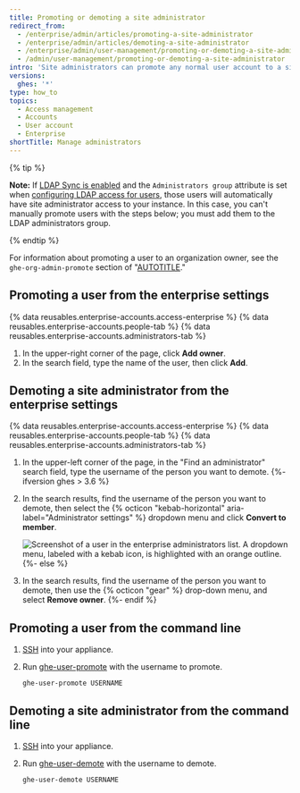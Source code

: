 ```yaml
---
title: Promoting or demoting a site administrator
redirect_from:
  - /enterprise/admin/articles/promoting-a-site-administrator
  - /enterprise/admin/articles/demoting-a-site-administrator
  - /enterprise/admin/user-management/promoting-or-demoting-a-site-administrator
  - /admin/user-management/promoting-or-demoting-a-site-administrator
intro: 'Site administrators can promote any normal user account to a site administrator, as well as demote other site administrators to regular users.'
versions:
  ghes: '*'
type: how_to
topics:
  - Access management
  - Accounts
  - User account
  - Enterprise
shortTitle: Manage administrators
---
```

{% tip %}

**Note:** If [LDAP Sync is enabled](/admin/identity-and-access-management/using-ldap-for-enterprise-iam/using-ldap#enabling-ldap-sync) and the `Administrators group` attribute is set when [configuring LDAP access for users](/admin/identity-and-access-management/using-ldap-for-enterprise-iam/using-ldap#configuring-ldap-with-your-github-enterprise-server-instance), those users will automatically have site administrator access to your instance. In this case, you can't manually promote users with the steps below; you must add them to the LDAP administrators group.

{% endtip %}

For information about promoting a user to an organization owner, see the `ghe-org-admin-promote` section of "[AUTOTITLE](/admin/configuration/configuring-your-enterprise/command-line-utilities#ghe-org-admin-promote)."

## Promoting a user from the enterprise settings

{% data reusables.enterprise-accounts.access-enterprise %}
{% data reusables.enterprise-accounts.people-tab %}
{% data reusables.enterprise-accounts.administrators-tab %}
1. In the upper-right corner of the page, click **Add owner**.
1. In the search field, type the name of the user, then click **Add**.

## Demoting a site administrator from the enterprise settings

{% data reusables.enterprise-accounts.access-enterprise %}
{% data reusables.enterprise-accounts.people-tab %}
{% data reusables.enterprise-accounts.administrators-tab %}
1. In the upper-left corner of the page, in the "Find an administrator" search field, type the username of the person you want to demote.
{%- ifversion ghes > 3.6 %}
1. In the search results, find the username of the person you want to demote, then select the {% octicon "kebab-horizontal" aria-label="Administrator settings" %} dropdown menu and click **Convert to member**.

   ![Screenshot of a user in the enterprise administrators list. A dropdown menu, labeled with a kebab icon, is highlighted with an orange outline.](/assets/images/help/business-accounts/administrator-settings.png)
{%- else %}
1. In the search results, find the username of the person you want to demote, then use the {% octicon "gear" %} drop-down menu, and select **Remove owner**.
{%- endif %}

## Promoting a user from the command line

1. [SSH](/admin/configuration/configuring-your-enterprise/accessing-the-administrative-shell-ssh) into your appliance.
1. Run [ghe-user-promote](/admin/configuration/configuring-your-enterprise/command-line-utilities#ghe-user-promote) with the username to promote.

   ```shell
   ghe-user-promote USERNAME
   ```

## Demoting a site administrator from the command line

1. [SSH](/admin/configuration/configuring-your-enterprise/accessing-the-administrative-shell-ssh) into your appliance.
1. Run [ghe-user-demote](/admin/configuration/configuring-your-enterprise/command-line-utilities#ghe-user-demote) with the username to demote.

   ```shell
   ghe-user-demote USERNAME
   ```
